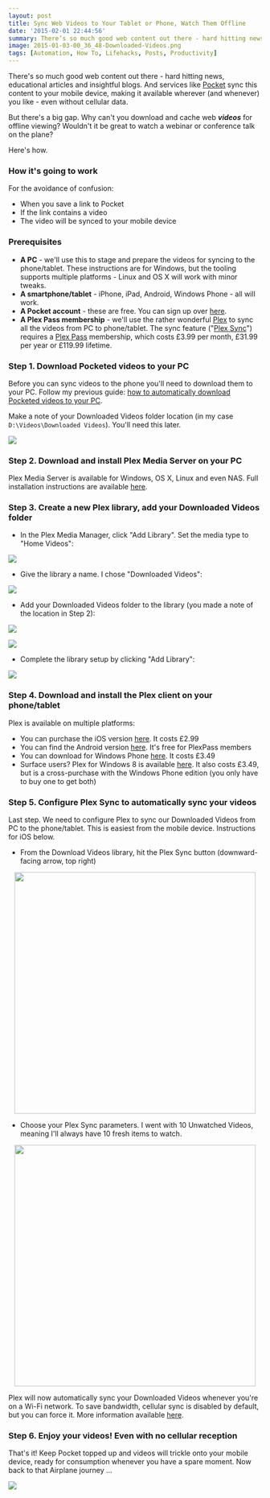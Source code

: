 ```yaml
---
layout: post
title: Sync Web Videos to Your Tablet or Phone, Watch Them Offline
date: '2015-02-01 22:44:56'
summary: There’s so much good web content out there - hard hitting news, educational articles and insightful blogs. And services like Pocket sync this content to your mobile device, making it available wherever (and whenever) you like - even without cellular data ...
image: 2015-01-03-00_36_48-Downloaded-Videos.png
tags: [Automation, How To, Lifehacks, Posts, Productivity]
---
```


There's so much good web content out there - hard hitting news, educational articles and insightful blogs. And services like <a href="http://wwww.getpocket.com/" target="_blank">Pocket</a> sync this content to your mobile device, making it available wherever (and whenever) you like - even without cellular data.

But there's a big gap. Why can't you download and cache web ***videos*** for offline viewing? Wouldn't it be great to watch a webinar or conference talk on the plane?

Here's how.

### How it's going to work

For the avoidance of confusion:

* When you save a link to Pocket
* If the link contains a video
* The video will be synced to your mobile device

### Prerequisites

* **A PC** - we'll use this to stage and prepare the videos for syncing to the phone/tablet. These instructions are for Windows, but the tooling supports multiple platforms - Linux and OS X will work with minor tweaks.
* **A smartphone/tablet** - iPhone, iPad, Android, Windows Phone - all will work.
* **A Pocket account** - these are free. You can sign up over <a href="https://getpocket.com/" target="_blank">here</a>.
* **A Plex Pass membership** - we'll use the rather wonderful <a href="https://plex.tv/" target="_blank">Plex</a> to sync all the videos from PC to phone/tablet. The sync feature ("<a href="https://support.plex.tv/hc/en-us/articles/201082477-Quick-Guide-to-Plex-Sync" target="_blank">Plex Sync</a>") requires a <a href="https://plex.tv/subscription/about" target="_blank">Plex Pass</a> membership, which costs £3.99 per month, £31.99 per year or £119.99 lifetime.

### Step 1. Download Pocketed videos to your PC

Before you can sync videos to the phone you'll need to download them to your PC. Follow my previous guide: <a href="/download-pocket-videos-to-your-pc/">how to automatically download Pocketed videos to your PC</a>.

Make a note of your Downloaded Videos folder location (in my case <code>D:\Videos\Downloaded Videos</code>). You'll need this later.

![](/img/posts/2015-01-03-00_36_48-Downloaded-Videos.png)

### Step 2. Download and install Plex Media Server on your PC

Plex Media Server is available for Windows, OS X, Linux and even NAS. Full installation instructions are available <a href="https://support.plex.tv/hc/en-us/articles/200288586" target="_blank">here</a>.

### Step 3. Create a new Plex library, add your Downloaded Videos folder

* In the Plex Media Manager, click "Add Library". Set the media type to "Home Videos":

![](/img/posts/2015-02-01-21_51_24-Plex.png)

* Give the library a name. I chose "Downloaded Videos":

![](/img/posts/2015-02-01-21_51_49-Plex.png)

* Add your Downloaded Videos folder to the library (you made a note of the location in Step 2):

![](/img/posts/2015-02-01-21_52_35-Plex.png)

![](/img/posts/2015-02-01-21_53_10-Plex.png)

* Complete the library setup by clicking "Add Library":

![](/img/posts/2015-02-01-21_53_37-Plex.png)

### Step 4. Download and install the Plex client on your phone/tablet

Plex is available on multiple platforms:

* You can purchase the iOS version <a href="https://appsto.re/gb/jMX2w.i" target="_blank">here</a>. It costs £2.99
* You can find the Android version <a href="https://play.google.com/store/apps/details?id=com.plexapp.plex&hl=en_GB" target="_blank">here</a>. It's free for PlexPass members
* You can download for Windows Phone <a href="http://www.windowsphone.com/en-gb/store/app/plex/4854f786-ea4b-4db0-b67a-4645c04225d4" target="_blank">here</a>. It costs £3.49
* Surface users? Plex for Windows 8 is available <a href="http://apps.microsoft.com/webpdp/app/647bfcf7-7f87-4a72-ad86-2e6274f969e3" target="_blank">here</a>. It also costs £3.49, but is a cross-purchase with the Windows Phone edition (you only have to buy one to get both)

### Step 5. Configure Plex Sync to automatically sync your videos

Last step. We need to configure Plex to sync our Downloaded Videos from PC to the phone/tablet. This is easiest from the mobile device. Instructions for iOS below.

* From the Download Videos library, hit the Plex Sync button (downward-facing arrow, top right)

<img src="/img/posts/IMG_0174.PNG" style="width: 480px; display: block; margin: 0 auto 0 auto;" />

* Choose your Plex Sync parameters. I went with 10 Unwatched Videos, meaning I'll always have 10 fresh items to watch.

<img src="/img/posts/IMG_0175.PNG" style="width: 480px; display: block; margin: 0 auto 0 auto;" />

Plex will now automatically sync your Downloaded Videos whenever you're on a Wi-Fi network. To save bandwidth, cellular sync is disabled by default, but you can force it. More information available <a href="https://support.plex.tv/hc/en-us/articles/201053678-Sync-Media-to-a-Device" target="_blank">here</a>.

### Step 6. Enjoy your videos! Even with no cellular reception

That's it! Keep Pocket topped up and videos will trickle onto your mobile device, ready for consumption whenever you have a spare moment. Now back to that Airplane journey ...

![](/img/posts/IMG_0177.PNG)